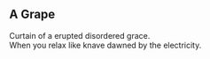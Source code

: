 A Grape
-------
Curtain of a erupted disordered grace.  
When you relax like knave dawned by the electricity.  
